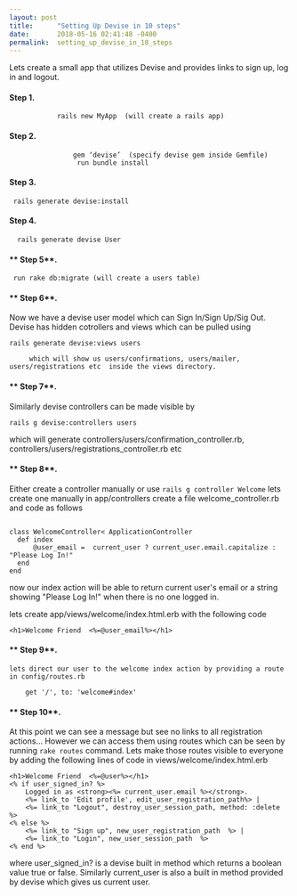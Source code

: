 ```yaml
---
layout: post
title:      "Setting Up Devise in 10 steps"
date:       2018-05-16 02:41:48 -0400
permalink:  setting_up_devise_in_10_steps
---
```


Lets create a small app that utilizes Devise and provides  links to sign up, log in and logout.

#### **Step 1.** 
				rails new MyApp  (will create a rails app)          
					
#### **Step 2.**

					gem ‘devise’  (specify devise gem inside Gemfile)
					 run bundle install 
					 
#### **Step 3**. 

	 rails generate devise:install 		 
	 
#### **Step 4**. 

      rails generate devise User 
			
#### **	Step 5**. 

     run rake db:migrate (will create a users table)
		 
#### **	Step 6**. 

Now we have a devise user model which can Sign In/Sign Up/Sig Out.
 Devise has hidden cotrollers and views which can be  pulled using 
 
`rails generate devise:views users`

		 which will show us users/confirmations, users/mailer, users/registrations etc  inside the views directory.
		 
#### **	Step 7**. 

Similarly  devise  controllers can be made visible by

`rails g devise:controllers users`

which will generate controllers/users/confirmation_controller.rb, 
controllers/users/registrations_controller.rb etc

#### **	Step 8**. 

Either create a controller  manually or use 
`rails g controller Welcome`
lets create one manually
in app/controllers create a file welcome_controller.rb and code as follows
```

class WelcomeController< ApplicationController
  def index
      @user_email =  current_user ? current_user.email.capitalize : "Please Log In!"
  end
end 
```
now our index action will be able to return current user's email or a string 
showing "Please Log In!" when there is no one logged in.

lets create app/views/welcome/index.html.erb
with the following code

   `<h1>Welcome Friend  <%=@user_email%></h1>`
	 
#### **	Step 9**. 
	 
 `lets direct our user to the welcome index action by providing a route in config/routes.rb`

		get '/', to: 'welcome#index'
		
#### **	Step 10**. 
At this point we can see a message but see no links to all registration 
actions... However we can access them using routes which can be seen by  running `rake routes` command. Lets make those routes visible to everyone by adding the following lines of code in views/welcome/index.html.erb

	<h1>Welcome Friend  <%=@user%></h1>
	<% if user_signed_in? %>
		Logged in as <strong><%= current_user.email %></strong>.
		<%= link_to 'Edit profile', edit_user_registration_path%> |
		<%= link_to "Logout", destroy_user_session_path, method: :delete  %>
	<% else %>
		<%= link_to "Sign up", new_user_registration_path  %> |
		<%= link_to "Login", new_user_session_path  %>
	<% end %>
where  user_signed_in? is a devise built in method which returns a boolean value true or false.  Similarly current_user is also a built in method provided by devise which gives us current user.  

	
		
	 
